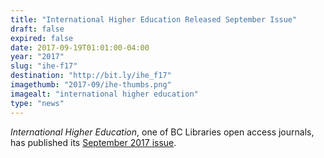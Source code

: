 ```yaml
---
title: "International Higher Education Released September Issue"
draft: false
expired: false
date: 2017-09-19T01:01:00-04:00
year: "2017"
slug: "ihe-f17"
destination: "http://bit.ly/ihe_f17"
imagethumb: "2017-09/ihe-thumbs.png"
imagealt: "international higher education"
type: "news"
---
```


<em>International Higher Education</em>, one of BC Libraries open access journals, has published its <a href="http://bit.ly/ihe_f17">September 2017 issue</a>.

